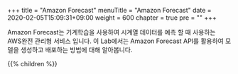 +++
title = "Amazon Forecast"
menuTitle = "Amazon Forecast"
date = 2020-02-05T15:09:31+09:00
weight = 600
chapter = true
pre = "<b></b>"
+++

Amazon Forecast는 기계학습을 사용하여 시계열 데이터를 예측 할 때 사용하는 AWS완전 관리형 서비스 입니다. 이 Lab에서는 Amazon Forecast API를 활용하여 모델을 생성하고 배포하는 방법에 대해 알아봅니다.

{{% children  %}}
